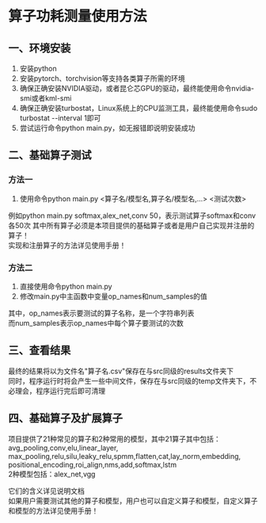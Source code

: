 # 算子功耗测量使用方法
## 一、环境安装
1. 安装python
2. 安装pytorch、torchvision等支持各类算子所需的环境
3. 确保正确安装NVIDIA驱动，或者昆仑芯GPU的驱动，最终能使用命令nvidia-smi或者kml-smi
4. 确保正确安装turbostat，Linux系统上的CPU监测工具，最终能使用命令sudo turbostat --interval 1即可
5. 尝试运行命令python main.py，如无报错即说明安装成功

## 二、基础算子测试
### 方法一
1. 使用命令python main.py <算子名/模型名,算子名/模型名,...> <测试次数>  

例如python main.py softmax,alex_net,conv 50，表示测试算子softmax和conv各50次
其中所有算子必须是本项目提供的基础算子或者是用户自己实现并注册的算子！  
实现和注册算子的方法详见使用手册！
### 方法二
1. 直接使用命令python main.py  
2. 修改main.py中主函数中变量op_names和num_samples的值  

其中，op_names表示要测试的算子名称，是一个字符串列表  
而num_samples表示op_names中每个算子要测试的次数
## 三、查看结果
最终的结果将以为文件名"算子名.csv"保存在与src同级的results文件夹下  
同时，程序运行时将会产生一些中间文件，保存在与src同级的temp文件夹下，不必理会，程序运行完后即可清理
## 四、基础算子及扩展算子
项目提供了21种常见的算子和2种常用的模型，其中21算子其中包括：avg_pooling,conv,elu,linear_layer,  
max_pooling,relu,silu,leaky_relu,spmm,flatten,cat,lay_norm,embedding,  
positional_encoding,roi_align,nms,add,softmax,lstm  
2种模型包括：alex_net,vgg

它们的含义详见说明文档  
如果用户需要测试其他的算子和模型，用户也可以自定义算子和模型，自定义算子和模型的方法详见使用手册！
